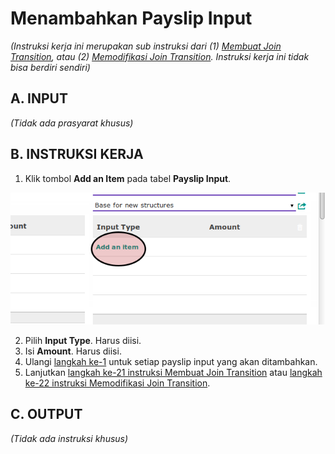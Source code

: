 # Menambahkan Payslip Input

*(Instruksi kerja ini merupakan sub instruksi dari (1) [Membuat Join Transition](./membuat.md), atau (2) [Memodifikasi Join Transition](./modifikasi.md). Instruksi kerja ini tidak bisa berdiri sendiri)*

## A. INPUT

*(Tidak ada prasyarat khusus)*

## B. INSTRUKSI KERJA

1. <a name="l1">Klik</a> tombol **Add an Item** pada tabel **Payslip Input**.

![](../../img/join-transition/tombol-add-payslip-input.png)

2. Pilih **Input Type**. Harus diisi.
3. Isi **Amount**. Harus diisi.
4. Ulangi [langkah ke-1](#l1) untuk setiap payslip input yang akan ditambahkan.
5. Lanjutkan [langkah ke-21 instruksi Membuat Join Transition](./membuat.md#l21) atau [langkah ke-22 instruksi Memodifikasi Join Transition](./modifikasi.md#l22).

## C. OUTPUT

*(Tidak ada instruksi khusus)*
